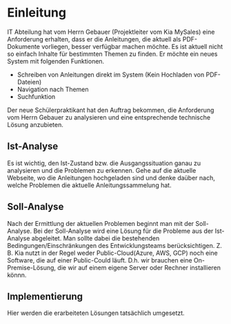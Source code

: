 # Einleitung

IT Abteilung hat vom Herrn Gebauer (Projektleiter vom Kia MySales) eine Anforderung erhalten, dass er die Anleitungen, die aktuell als PDF-Dokumente vorliegen, besser verfügbar machen möchte.
Es ist aktuell nicht so einfach Inhalte für bestimmten Themen zu finden. Er möchte ein neues System mit folgenden Funktionen.

* Schreiben von Anleitungen direkt im System (Kein Hochladen von PDF-Dateien)
* Navigation nach Themen
* Suchfunktion

Der neue Schülerpraktikant hat den Auftrag bekommen, die Anforderung vom Herrn Gebauer zu analysieren und eine entsprechende technische Lösung anzubieten.

## Ist-Analyse

Es ist wichtig, den Ist-Zustand bzw. die Ausgangssituation ganau zu analysieren und die Problemen zu erkennen. Gehe auf die aktuelle Webseite, wo die Anleitungen hochgeladen sind und denke daüber nach, welche Problemen die aktuelle Anleitungssammelung hat.

## Soll-Analyse

Nach der Ermittlung der aktuellen Problemen beginnt man mit der Soll-Analyse. Bei der Soll-Analyse wird eine Lösung für die Probleme aus der Ist-Analyse abgeleitet. Man sollte dabei die bestehenden Bedingungen/Einschränkungen des Entwicklungsteams berücksichtigen. Z. B. Kia nutzt in der Regel weder Public-Cloud(Azure, AWS, GCP) noch eine Software, die auf einer Public-Could läuft. D.h. wir brauchen eine On-Premise-Lösung, die wir auf einem eigene Server oder Rechner installieren könnn.

## Implementierung

Hier werden die erarbeiteten Lösungen tatsächlich umgesetzt.